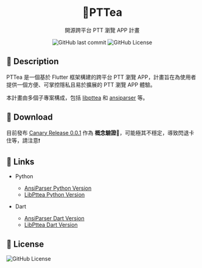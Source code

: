 <h1 align="center">🧋PTTea</h1>

<div align="center">

開源跨平台 PTT 瀏覽 APP 計畫


![GitHub last commit](https://img.shields.io/github/last-commit/bubble-tea-project/PTTea)
![GitHub License](https://img.shields.io/github/license/bubble-tea-project/PTTea)


</div>

## 📖 Description
PTTea 是一個基於 Flutter 框架構建的跨平台 PTT 瀏覽 APP，計畫旨在為使用者提供一個方便、可掌控隱私且易於擴展的 PTT 瀏覽 APP 體驗。

本計畫由多個子專案構成，包括 [libpttea](https://github.com/bubble-tea-project/libpttea) 和 [ansiparser](https://github.com/bubble-tea-project/ansiparser) 等。


## 💾 Download
目前發布 [Canary Release 0.0.1](https://github.com/bubble-tea-project/PTTea/releases) 作為 **概念驗證🔨**，可能極其不穩定，導致閃退卡住等，請注意❗


## 🔗 Links
- Python
  - [AnsiParser Python Version](https://github.com/bubble-tea-project/ansiparser/)
  - [LibPttea Python Version](https://github.com/bubble-tea-project/libpttea)
  
- Dart
  - [AnsiParser Dart Version](https://github.com/bubble-tea-project/ansiparser-dart/)
  - [LibPttea Dart Version](https://github.com/bubble-tea-project/libpttea-dart/)


## 📜 License
![GitHub License](https://img.shields.io/github/license/bubble-tea-project/PTTea)
